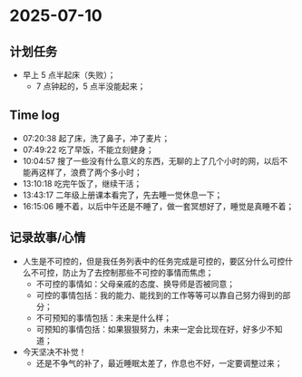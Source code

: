 # 2025-07-10

## 计划任务

- 早上 5 点半起床（失败）；
  - 7 点钟起的，5 点半没能起来；

## Time log

- 07:20:38 起了床，洗了鼻子，冲了麦片；
- 07:49:22 吃了早饭，不能立刻健身；
- 10:04:57 搜了一些没有什么意义的东西，无聊的上了几个小时的网，以后不能再这样了，浪费了两个多小时；
- 13:10:18 吃完午饭了，继续干活；
- 13:43:17 二年级上册课本看完了，先去睡一觉休息一下；
- 16:15:06 睡不着，以后中午还是不睡了，做一套冥想好了，睡觉是真睡不着；

## 记录故事/心情

- 人生是不可控的，但是我任务列表中的任务完成是可控的，要区分什么可控什么不可控，防止为了去控制那些不可控的事情而焦虑；
  - 不可控的事情如：父母亲戚的态度、换导师是否被同意；
  - 可控的事情包括：我的能力、能找到的工作等等可以靠自己努力得到的部分；
  - 不可预知的事情包括：未来是什么样；
  - 可预知的事情包括：如果狠狠努力，未来一定会比现在好，好多少不知道；
- 今天坚决不补觉！
  - 还是不争气的补了，最近睡眠太差了，作息也不好，一定要调整过来；
